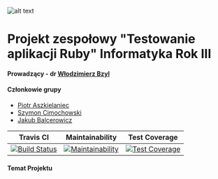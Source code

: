 ![alt text](https://i.imgur.com/OykAoy5.png "He protec but he also rspec")

# Projekt zespołowy "Testowanie aplikacji Ruby" Informatyka Rok III

#### Prowadzący - dr [Włodzimierz Bzyl](https://github.com/wbzyl)

#### Członkowie grupy

 - [Piotr Aszkielaniec](github.com/readher)
 - [Szymon Cimochowski](github.com/Rilok)
 - [Jakub Balcerowicz](github.com/JakubBalcerowicz)

|Travis CI   |Maintainability   |Test Coverage   |
|:-:|:-:|:-:|
|[![Build Status](https://travis-ci.org/my-rspec/mocking-hell-school-battle-harem.svg?branch=master)](https://travis-ci.org/my-rspec/mocking-hell-school-battle-harem)   |[![Maintainability](https://api.codeclimate.com/v1/badges/7ee8a9d2aa69693fef05/maintainability)](https://codeclimate.com/github/my-rspec/mocking-hell-school-battle-harem/maintainability)   |[![Test Coverage](https://api.codeclimate.com/v1/badges/7ee8a9d2aa69693fef05/test_coverage)](https://codeclimate.com/github/my-rspec/mocking-hell-school-battle-harem/test_coverage)|

#### Temat Projektu
